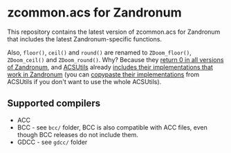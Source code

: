 # zcommon.acs for Zandronum
This repository contains the latest version of zcommon.acs for Zandronum that includes the latest Zandronum-specific functions.

Also, `floor()`, `ceil()` and `round()` are renamed to `ZDoom_floor()`, `ZDoom_ceil()` and `ZDoom_round()`. Why? Because they [return 0 in all versions of Zandronum](https://zandronum.com/tracker/view.php?id=3155), and [ACSUtils](https://github.com/Korshun/acsutils/) already [includes their implementations that work in Zandronum](http://acsutils.strangled.net/doku.php?id=rounding) (you can [copypaste their implementations](https://github.com/Korshun/acsutils/blob/master/src/acsmath.acs#L118) from ACSUtils if you don't want to use the whole ACSUtils).

## Supported compilers
* ACC
* BCC - see `bcc/` folder, BCC is also compatible with ACC files, even though BCC releases do not include them.
* GDCC - see `gdcc/` folder
